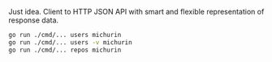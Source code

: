 Just idea. Client to HTTP JSON API with smart and flexible representation of response data.

```sh
go run ./cmd/... users michurin
go run ./cmd/... users -v michurin
go run ./cmd/... repos michurin
```
